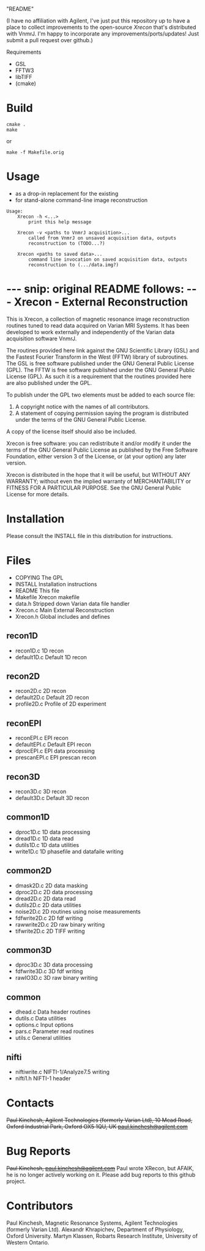 "README"

(I have no affiliation with Agilent, I've just put this repository up to have
a place to collect improvements to the open-source *Xrecon* that's distributed
with VnmrJ.  I'm happy to incorporate any improvements/ports/updates!  Just
submit a pull request over github.)

Requirements
- GSL
- FFTW3
- libTIFF
- (cmake)

Build
=====
```
cmake .
make
```

or

```
make -f Makefile.orig
```

Usage
=====
- as a drop-in replacement for the existing
- for stand-alone command-line image reconstruction

```
Usage:
    Xrecon -h <...>
        print this help message

    Xrecon -v <paths to VnmrJ acquisition>...
        called from VnmrJ on unsaved acquisition data, outputs
        reconstruction to (TODO...?)

    Xrecon <paths to saved data>...
        command line invocation on saved acquisition data, outputs
        reconstruction to (.../data.img?)
```

--- snip: original README follows: ---
Xrecon - External Reconstruction
================================

This is Xrecon, a collection of magnetic resonance image reconstruction
routines tuned to read data acquired on Varian MRI Systems.
It has been developed to work externally and independently of the Varian data
acquisition software VnmrJ.

The routines provided here link against the GNU Scientific Library (GSL) and
the Fastest Fourier Transform in the West (FFTW) library of subroutines.
The GSL is free software published under the GNU General Public License (GPL).
The FFTW is free software published under the GNU General Public License (GPL).
As such it is a requirement that the routines provided here are also published
under the GPL.

To publish under the GPL two elements must be added to each source file:
1. A copyright notice with the names of all contributors.
2. A statement of copying permission saying the program is distributed under
   the terms of the GNU General Public License.

A copy of the license itself should also be included.

Xrecon is free software: you can redistribute it and/or modify it under
the terms of the GNU General Public License as published by the Free Software
Foundation, either version 3 of the License, or (at your option) any later
version.

Xrecon is distributed in the hope that it will be useful, but WITHOUT ANY
WARRANTY; without even the implied warranty of MERCHANTABILITY or FITNESS FOR
A PARTICULAR PURPOSE. See the GNU General Public License for more details.


Installation
============

Please consult the INSTALL file in this distribution for instructions.


Files
=====

- COPYING         The GPL
- INSTALL         Installation instructions
- README          This file
- Makefile        Xrecon makefile
- data.h          Stripped down Varian data file handler
- Xrecon.c        Main External Reconstruction
- Xrecon.h        Global includes and defines

recon1D
-------
- recon1D.c       1D recon
- default1D.c     Default 1D recon

recon2D
-------
- recon2D.c       2D recon
- default2D.c     Default 2D recon
- profile2D.c     Profile of 2D experiment

reconEPI
--------
- reconEPI.c      EPI recon
- defaultEPI.c    Default EPI recon
- dprocEPI.c      EPI data processing
- prescanEPI.c    EPI prescan recon

recon3D
-------
- recon3D.c       3D recon
- default3D.c     Default 3D recon

common1D
--------
- dproc1D.c       1D data processing
- dread1D.c       1D data read
- dutils1D.c      1D data utilities
- write1D.c       1D phasefile and datafaile writing

common2D
--------
- dmask2D.c       2D data masking
- dproc2D.c       2D data processing
- dread2D.c       2D data read
- dutils2D.c      2D data utilities
- noise2D.c       2D routines using noise measurements
- fdfwrite2D.c    2D fdf writing
- rawwrite2D.c    2D raw binary writing
- tifwrite2D.c    2D TIFF writing

common3D
--------
- dproc3D.c       3D data processing
- fdfwrite3D.c    3D fdf writing
- rawIO3D.c       3D raw binary writing

common
------
- dhead.c         Data header routines
- dutils.c        Data utilities
- options.c       Input options
- pars.c          Parameter read routines
- utils.c         General utilities

nifti
-----
- niftiwrite.c    NIFTI-1/Analyze7.5 writing
- nifti1.h        NIFTI-1 header


Contacts
========

~~Paul Kinchesh,
Agilent Technologies (formerly Varian Ltd), 10 Mead Road, Oxford Industrial Park, Oxford OX5 1QU, UK
paul.kinchesh@agilent.com~~


Bug Reports
===========

~~Paul Kinchesh, paul.kinchesh@agilent.com~~
Paul wrote XRecon, but AFAIK, he is no longer actively working on it.  Please add bug reports to this github project.

Contributors
============

Paul Kinchesh, Magnetic Resonance Systems, Agilent Technologies (formerly Varian Ltd).
Alexandr Khrapichev, Department of Physiology, Oxford University.
Martyn Klassen, Robarts Research Institute, University of Western Ontario.
